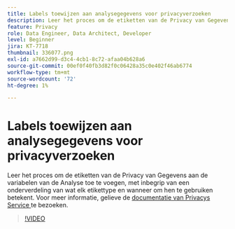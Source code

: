 ```yaml
---
title: Labels toewijzen aan analysegegevens voor privacyverzoeken
description: Leer het proces om de etiketten van de Privacy van Gegevens aan de variabelen van de Analyse toe te voegen, met inbegrip van een onderverdeling van wat elk etikettype en wanneer om hen te gebruiken betekent.
feature: Privacy
role: Data Engineer, Data Architect, Developer
level: Beginner
jira: KT-7718
thumbnail: 336077.png
exl-id: a7662d99-d3c4-4cb1-8c72-afaa04b628a6
source-git-commit: 00ef0f40fb3d82f0c06428a35c0e402f46ab6774
workflow-type: tm+mt
source-wordcount: '72'
ht-degree: 1%

---
```


# Labels toewijzen aan analysegegevens voor privacyverzoeken

Leer het proces om de etiketten van de Privacy van Gegevens aan de variabelen van de Analyse toe te voegen, met inbegrip van een onderverdeling van wat elk etikettype en wanneer om hen te gebruiken betekent. Voor meer informatie, gelieve de [ documentatie van Privacys Service ](https://experienceleague.adobe.com/docs/experience-platform/privacy/home.html?lang=nl) te bezoeken.

>[!VIDEO](https://video.tv.adobe.com/v/336077?learn=on)
